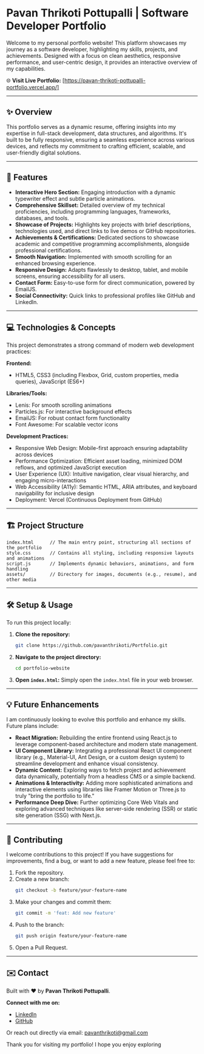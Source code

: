 # Pavan Thrikoti Pottupalli | Software Developer Portfolio

Welcome to my personal portfolio website! This platform showcases my journey as a software developer, highlighting my skills, projects, and achievements. Designed with a focus on clean aesthetics, responsive performance, and user-centric design, it provides an interactive overview of my capabilities.

🌐 **Visit Live Portfolio:** [https://pavan-thrikoti-pottupalli-portfolio.vercel.app/]

---

## ✨ Overview

This portfolio serves as a dynamic resume, offering insights into my expertise in full-stack development, data structures, and algorithms. It's built to be fully responsive, ensuring a seamless experience across various devices, and reflects my commitment to crafting efficient, scalable, and user-friendly digital solutions.

---

## 🚀 Features

- **Interactive Hero Section:** Engaging introduction with a dynamic typewriter effect and subtle particle animations.
- **Comprehensive Skillset:** Detailed overview of my technical proficiencies, including programming languages, frameworks, databases, and tools.
- **Showcase of Projects:** Highlights key projects with brief descriptions, technologies used, and direct links to live demos or GitHub repositories.
- **Achievements & Certifications:** Dedicated sections to showcase academic and competitive programming accomplishments, alongside professional certifications.
- **Smooth Navigation:** Implemented with smooth scrolling for an enhanced browsing experience.
- **Responsive Design:** Adapts flawlessly to desktop, tablet, and mobile screens, ensuring accessibility for all users.
- **Contact Form:** Easy-to-use form for direct communication, powered by EmailJS.
- **Social Connectivity:** Quick links to professional profiles like GitHub and LinkedIn.

---

## 💻 Technologies & Concepts

This project demonstrates a strong command of modern web development practices:

**Frontend:**
- HTML5, CSS3 (including Flexbox, Grid, custom properties, media queries), JavaScript (ES6+)

**Libraries/Tools:**
- Lenis: For smooth scrolling animations
- Particles.js: For interactive background effects
- EmailJS: For robust contact form functionality
- Font Awesome: For scalable vector icons

**Development Practices:**
- Responsive Web Design: Mobile-first approach ensuring adaptability across devices
- Performance Optimization: Efficient asset loading, minimized DOM reflows, and optimized JavaScript execution
- User Experience (UX): Intuitive navigation, clear visual hierarchy, and engaging micro-interactions
- Web Accessibility (A11y): Semantic HTML, ARIA attributes, and keyboard navigability for inclusive design
- Deployment: Vercel (Continuous Deployment from GitHub)

---

## 🏗️ Project Structure

```
index.html      // The main entry point, structuring all sections of the portfolio
style.css       // Contains all styling, including responsive layouts and animations
script.js       // Implements dynamic behaviors, animations, and form handling
assets/         // Directory for images, documents (e.g., resume), and other media
```

---

## 🛠️ Setup & Usage

To run this project locally:

1. **Clone the repository:**
   ```sh
   git clone https://github.com/pavanthrikoti/Portfolio.git
   ```

2. **Navigate to the project directory:**
   ```sh
   cd portfolio-website
   ```

3. **Open `index.html`:**
   Simply open the `index.html` file in your web browser.

---

## 💡 Future Enhancements

I am continuously looking to evolve this portfolio and enhance my skills. Future plans include:

- **React Migration:** Rebuilding the entire frontend using React.js to leverage component-based architecture and modern state management.
- **UI Component Library:** Integrating a professional React UI component library (e.g., Material-UI, Ant Design, or a custom design system) to streamline development and enhance visual consistency.
- **Dynamic Content:** Exploring ways to fetch project and achievement data dynamically, potentially from a headless CMS or a simple backend.
- **Animations & Interactivity:** Adding more sophisticated animations and interactive elements using libraries like Framer Motion or Three.js to truly "bring the portfolio to life."
- **Performance Deep Dive:** Further optimizing Core Web Vitals and exploring advanced techniques like server-side rendering (SSR) or static site generation (SSG) with Next.js.

---

## 🌱 Contributing

I welcome contributions to this project! If you have suggestions for improvements, find a bug, or want to add a new feature, please feel free to:

1. Fork the repository.
2. Create a new branch:
   ```sh
   git checkout -b feature/your-feature-name
   ```
3. Make your changes and commit them:
   ```sh
   git commit -m 'feat: Add new feature'
   ```
4. Push to the branch:
   ```sh
   git push origin feature/your-feature-name
   ```
5. Open a Pull Request.

---

## ✉️ Contact

Built with ❤️ by **Pavan Thrikoti Pottupalli**.

**Connect with me on:**
- [LinkedIn](https://www.linkedin.com/in/pavan-thrikoti-pottupalli-330822254/)
- [GitHub](https://github.com/pavanthrikoti)

Or reach out directly via email: [pavanthrikoti@gmail.com](mailto:pavanthrikoti@gmail.com)

Thank you for visiting my portfolio! I hope you enjoy exploring
